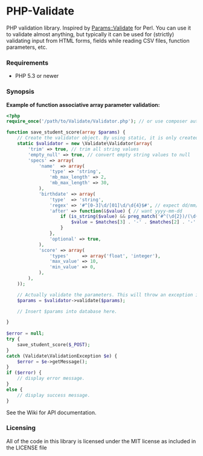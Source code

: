 PHP-Validate
============

PHP validation library.
Inspired by [Params::Validate](http://search.cpan.org/perldoc/Params::Validate) for Perl.
You can use it to validate almost anything, but typically it can be used for (strictly) validating input from HTML forms, fields while reading CSV files, function parameters, etc.

### Requirements
*  PHP 5.3 or newer

### Synopsis

**Example of function associative array parameter validation:**
```php
<?php
require_once('/path/to/Validate/Validator.php'); // or use composer autoloader

function save_student_score(array $params) {
	// Create the validator object. By using static, it is only created once and persists for all function calls.
	static $validator = new \Validate\Validator(array(
		'trim' => true, // trim all string values
		'empty_null' => true, // convert empty string values to null
		'specs' => array(
			'name'	=> array(
				'type' => 'string',
				'mb_max_length'	=> 2,
				'mb_max_length'	=> 30,
			),
			'birthdate' => array(
				'type'  => 'string',
				'regex' => '#^[0-3]\d/[01]\d/\d{4}$#', // expect dd/mm/yyyy
				'after' => function(&$value) { // want yyyy-mm-dd
					if (is_string($value) && preg_match('#^(\d{2})/(\d{2})/(\d{4})$#', $value, $matches)) {
						$value = $matches[3] . '-' . $matches[2] . '-' . $matches[1];
					}
				},
				'optional' => true,
			),
			'score' => array(
				'types'     => array('float', 'integer'),
				'max_value' => 10,
				'min_value' => 0,
			),
		),
	));

	// Actually validate the parameters. This will throw an exception in invalid parameters are found.
	$params = $validator->validate($params);

	// Insert $params into database here.

}
	
$error = null;
try {
	save_student_score($_POST);
}
catch (Validate\ValidationException $e) {
	$error = $e->getMessage();
}
if ($error) {
	// display error message.
}
else {
	// display success message.
}
```

See the Wiki for API documentation.

### Licensing
All of the code in this library is licensed under the MIT license as included in the LICENSE file
